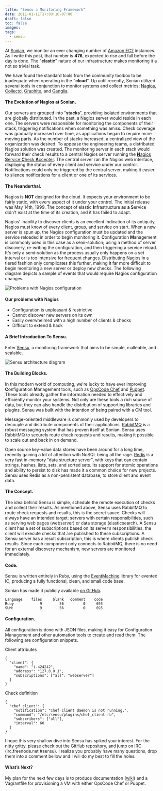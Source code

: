 ```yaml
---
title: "Sensu a Monitoring Framework"
date: 2011-01-11T17:00:16-07:00
draft: false
toc: false
images:
tags: 
  - sensu
---
```


At [Sonian](http://sonian.com), we monitor an ever changing number of [Amazon EC2](http://aws.amazon.com/ec2) instances. As I write this post, that number is **476**, expected to rise and fall before the day is done. The "**elastic**" nature of our infrastructure makes monitoring it a not so trivial task.

We have found the standard tools from the community toolbox to be inadequate when operating in the "**cloud**". Up until recently, Sonian utilized several tools in conjunction to monitor systems and collect metrics; [Nagios](http://nagios.org), [Collectd](http://collectd.org), [Graphite](http://graphite.wikidot.com), and [Ganglia](http://ganglia.info).

#### The Evolution of Nagios at Sonian.

Our servers are grouped into "**stacks**", providing isolated environments that are globally distributed. In the past, a Nagios server would reside in each one. The servers were responsible for monitoring the components of their stack, triggering notifications when something was amiss. Check coverage was gradually increased over time, as applications began to require more moving parts. As the number of stacks increased, a centralized view of the organization was desired. To appease the engineering teams, a distributed Nagios solution was created. The monitoring server in each stack would forward their check results to a central Nagios server running the [**N**agios **S**ervice **C**heck **A**ccepter](http://exchange.nagios.org/directory/Addons/Passive-Checks/NSCA--2D-Nagios-Service-Check-Acceptor/details). The central server ran the Nagios web interface, displaying the status of every client and service under our control. Notifications could only be triggered by the central server, making it easier to silence notifications for a client or one of its services.

#### The Neanderthal.

Nagios is **NOT** designed for the cloud. It expects your environment to be fairly static, with every aspect of it under your control. The initial release was May 14th, 1999. The concept of elastic **I**nfrastructure **a**s **a** **S**ervice didn't exist at the time of its creation, and it has failed to adapt.

Nagios' inability to discover clients is an excellent indication of its antiquity. Nagios must know of every client, group, and service on start. When a new server is spun up, the Nagios configuration must be updated and the service reloaded in order to begin monitoring it. **C**onfiguration **M**anagement is commonly used in this case as a semi-solution; using a method of server discovery, re-writing the configuration, and then triggering a service reload. It's only a semi-solution as the process usually only happens on a set interval or is too intensive for frequent changes. Distributing Nagios in a tiered fashion only complicates this further, making it far more difficult to begin monitoring a new server or deploy new checks. The following diagram depicts a sample of events that would require Nagios configuration changes.

![Problems with Nagios configuration](/images/2011-11-01/nagios-diagram.png)

#### Our problems with Nagios

* Configuration is unpleasant & restrictive
* Cannot discover new servers on its own
* Easily overwhelmed with a high number of clients & checks
* Difficult to extend & hack

#### A Brief Introduction To Sensu.

Enter [Sensu](http://www.sonian.com/cloud-tools/cloud-monitoring-sensu), a monitoring framework that aims to be simple, malleable, and scalable.

![Sensu architecture diagram](/images/2011-11-01/sensu-diagram.png)

#### The Building Blocks.

In this modern world of computing, we're lucky to have ever improving **C**onfiguration **M**anagement tools, such as [OpsCode Chef](http://www.opscode.com) and [Puppet](http://puppetlabs.com). These tools already gather the information needed to effectively and efficiently monitor your systems. Not only are these tools a rich source of data, but they can also handle the distribution of supporting libraries and plugins. Sensu was built with the intention of being paired with a CM tool.

Message-oriented middleware is commonly used by developers to decouple and distribute components of their applications. [RabbitMQ](http://www.rabbitmq.com) is a robust messaging system that has proven itself at Sonian. Sensu uses RabbitMQ to securely route check requests and results, making it possible to scale out and back in on demand.

Open source key-value data stores have been around for a long time, recently gaining a lot of attention with NoSQL being all the rage. [Redis](http://redis.io) is a very fast in-memory "data structure server", with keys that can contain strings, hashes, lists, sets, and sorted sets. Its support for atomic operations and ability to persist to disk has made it a common choice for new projects. Sensu uses Redis as a non-persistent database, to store client and event data.

#### The Concept.

The idea behind Sensu is simple, schedule the remote execution of checks and collect their results. As mentioned above, Sensu uses RabbitMQ to route check requests and results, this is the secret sauce. Checks will always have an intended target; servers with certain responsibilities, such as serving web pages (webserver) or data storage (elasticsearch). A Sensu client has a set of subscriptions based on its server’s responsibilities, the client will execute checks that are published to these subscriptions. A Sensu server has a result subscription, this is where clients publish check results. Since each component only connects to RabbitMQ, there is no need for an external discovery mechanism, new servers are monitored immediately.

#### Code.

Sensu is written entirely in Ruby, using the [EventMachine](http://rubyeventmachine.com) library for evented IO, producing a fully functional, clean, and small code base.

Sonian has made it publicly available [on GitHub](https://github.com/sensu/sensu).

```
Language    files     blank   comment    code
Ruby            9        56         0     695
SUM:            9        56         0     695
```

#### Configuration.

All configuration is done with JSON files, making it easy for Configuration Management and other automation tools to create and read them. The following are configuration snippets.

Client attributes

    {
      "client": {
        "name": "i-424242",
        "address": "127.0.0.1",
        "subscriptions": ["all", "webserver"]
      }
    }

Check definition

    {
      "chef_client": {
        "notification": "Chef client daemon is not running.",
        "command": "/etc/sensu/plugins/chef_client.rb",
        "subscribers": ["all"],
        "interval": 60
      }
    }

I hope this very shallow dive into Sensu has spiked your interest. For the nitty gritty, please check out the [GitHub repository](https://github.com/sensu/sensu), and jump on IRC (irc.freenode.net #sensu). I realize you probably have many questions, drop them into a comment bellow and I will do my best to fill the holes.

#### What’s Next?

My plan for the next few days is to produce documentation ([wiki](https://github.com/sensu/sensu/wiki)) and a Vagrantfile for provisioning a VM with either OpsCode Chef or Puppet.
